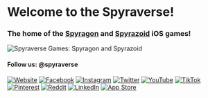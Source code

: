 # Welcome to the Spyraverse!
### The home of the [Spyragon](https://apps.apple.com/us/app/spyragon/id1584715775) and [Spyrazoid](https://apps.apple.com/us/app/spyrazoid/id1585455563) iOS games!

![Spyraverse Games: Spyragon and Spyrazoid](img/SpyraverseImage.png?raw=true)

#### Follow us: **@spyraverse**

[![Website](https://img.shields.io/badge/website-000000.svg?&style=for-the-badge&logo=About.me&logoColor=white&color=1e1e1e)](https://spyraverse.com/)
[![Facebook](https://img.shields.io/badge/Facebook-1877F2?style=for-the-badge&logo=facebook&logoColor=white)](https://www.facebook.com/spyraverse)
[![Instagram](https://img.shields.io/badge/Instagram-E4405F?style=for-the-badge&logo=instagram&logoColor=white)](https://www.instagram.com/spyraverse/)
[![Twitter](https://img.shields.io/badge/Twitter-1DA1F2?style=for-the-badge&logo=twitter&logoColor=white)](https://twitter.com/spyraverse)
[![YouTube](https://img.shields.io/badge/YouTube-FF0000?style=for-the-badge&logo=youtube&logoColor=white)](https://www.youtube.com/@spyraverse)
[![TikTok](https://img.shields.io/badge/TikTok-000000?style=for-the-badge&logo=tiktok&logoColor=white)](https://www.tiktok.com/@spyraverse)
[![Pinterest](https://img.shields.io/badge/Pinterest-%23E60023.svg?&style=for-the-badge&logo=Pinterest&logoColor=white)](https://www.pinterest.com/spyraverse/)
[![Reddit](https://img.shields.io/badge/Reddit-FF4500?style=for-the-badge&logo=reddit&logoColor=white)](https://www.reddit.com/user/spyraverse/)
[![LinkedIn](https://img.shields.io/badge/LinkedIn-0077B5?style=for-the-badge&logo=linkedin&logoColor=white)](https://www.linkedin.com/company/spyraverse)
[![App Store](https://img.shields.io/badge/App_Store-0D96F6?style=for-the-badge&logo=app-store&logoColor=white&color=346beb)](https://apps.apple.com/us/developer/spiro-metaxas/id1584716227)
